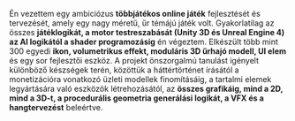 Én vezettem egy ambiciózus **többjátékos online játék** fejlesztését és tervezését, amely egy nagy méretű, űr témájú játék volt. Gyakorlatilag az összes **játéklogikát, a motor testreszabását (Unity 3D és Unreal Engine 4) az AI logikától a shader programozásig** én végeztem. Elkészült több mint 300 egyedi **ikon, volumetrikus effekt, moduláris 3D űrhajó modell, UI elem** és egy sor fejlesztői eszköz. A projekt önszorgalmú tanulást igényelt különböző készségek terén, közöttük a háttértörténet írásától a monetizációra vonatkozó üzleti modellek finomításáig, a tartalmi elemek legyártására való eszközök létrehozásától, az **összes grafikáig, mind a 2D, mind a 3D-t, a procedurális geometria generálási logikát, a VFX és a hangtervezést** beleértve.

